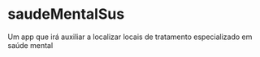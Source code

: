 # saudeMentalSus
Um app que irá auxiliar a localizar locais de tratamento especializado em saúde mental
